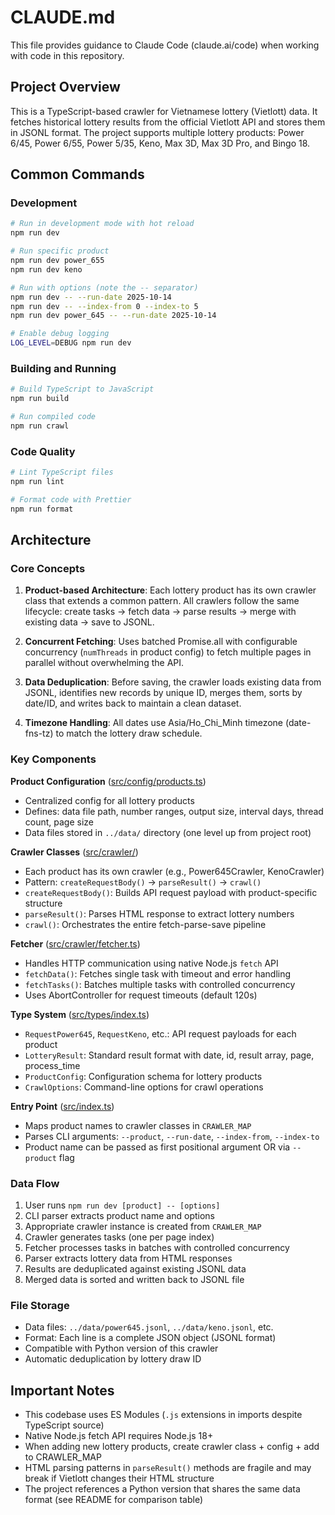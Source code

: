 # CLAUDE.md

This file provides guidance to Claude Code (claude.ai/code) when working with code in this repository.

## Project Overview

This is a TypeScript-based crawler for Vietnamese lottery (Vietlott) data. It fetches historical lottery results from the official Vietlott API and stores them in JSONL format. The project supports multiple lottery products: Power 6/45, Power 6/55, Power 5/35, Keno, Max 3D, Max 3D Pro, and Bingo 18.

## Common Commands

### Development
```bash
# Run in development mode with hot reload
npm run dev

# Run specific product
npm run dev power_655
npm run dev keno

# Run with options (note the -- separator)
npm run dev -- --run-date 2025-10-14
npm run dev -- --index-from 0 --index-to 5
npm run dev power_645 -- --run-date 2025-10-14

# Enable debug logging
LOG_LEVEL=DEBUG npm run dev
```

### Building and Running
```bash
# Build TypeScript to JavaScript
npm run build

# Run compiled code
npm run crawl
```

### Code Quality
```bash
# Lint TypeScript files
npm run lint

# Format code with Prettier
npm run format
```

## Architecture

### Core Concepts

1. **Product-based Architecture**: Each lottery product has its own crawler class that extends a common pattern. All crawlers follow the same lifecycle: create tasks → fetch data → parse results → merge with existing data → save to JSONL.

2. **Concurrent Fetching**: Uses batched Promise.all with configurable concurrency (`numThreads` in product config) to fetch multiple pages in parallel without overwhelming the API.

3. **Data Deduplication**: Before saving, the crawler loads existing data from JSONL, identifies new records by unique ID, merges them, sorts by date/ID, and writes back to maintain a clean dataset.

4. **Timezone Handling**: All dates use Asia/Ho_Chi_Minh timezone (date-fns-tz) to match the lottery draw schedule.

### Key Components

**Product Configuration** ([src/config/products.ts](src/config/products.ts))
- Centralized config for all lottery products
- Defines: data file path, number ranges, output size, interval days, thread count, page size
- Data files stored in `../data/` directory (one level up from project root)

**Crawler Classes** ([src/crawler/](src/crawler/))
- Each product has its own crawler (e.g., Power645Crawler, KenoCrawler)
- Pattern: `createRequestBody()` → `parseResult()` → `crawl()`
- `createRequestBody()`: Builds API request payload with product-specific structure
- `parseResult()`: Parses HTML response to extract lottery numbers
- `crawl()`: Orchestrates the entire fetch-parse-save pipeline

**Fetcher** ([src/crawler/fetcher.ts](src/crawler/fetcher.ts))
- Handles HTTP communication using native Node.js `fetch` API
- `fetchData()`: Fetches single task with timeout and error handling
- `fetchTasks()`: Batches multiple tasks with controlled concurrency
- Uses AbortController for request timeouts (default 120s)

**Type System** ([src/types/index.ts](src/types/index.ts))
- `RequestPower645`, `RequestKeno`, etc.: API request payloads for each product
- `LotteryResult`: Standard result format with date, id, result array, page, process_time
- `ProductConfig`: Configuration schema for lottery products
- `CrawlOptions`: Command-line options for crawl operations

**Entry Point** ([src/index.ts](src/index.ts))
- Maps product names to crawler classes in `CRAWLER_MAP`
- Parses CLI arguments: `--product`, `--run-date`, `--index-from`, `--index-to`
- Product name can be passed as first positional argument OR via `--product` flag

### Data Flow

1. User runs `npm run dev [product] -- [options]`
2. CLI parser extracts product name and options
3. Appropriate crawler instance is created from `CRAWLER_MAP`
4. Crawler generates tasks (one per page index)
5. Fetcher processes tasks in batches with controlled concurrency
6. Parser extracts lottery data from HTML responses
7. Results are deduplicated against existing JSONL data
8. Merged data is sorted and written back to JSONL file

### File Storage

- Data files: `../data/power645.jsonl`, `../data/keno.jsonl`, etc.
- Format: Each line is a complete JSON object (JSONL format)
- Compatible with Python version of this crawler
- Automatic deduplication by lottery draw ID

## Important Notes

- This codebase uses ES Modules (`.js` extensions in imports despite TypeScript source)
- Native Node.js fetch API requires Node.js 18+
- When adding new lottery products, create crawler class + config + add to CRAWLER_MAP
- HTML parsing patterns in `parseResult()` methods are fragile and may break if Vietlott changes their HTML structure
- The project references a Python version that shares the same data format (see README for comparison table)
